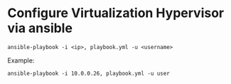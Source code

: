 # Configure Virtualization Hypervisor via ansible

```
ansible-playbook -i <ip>, playbook.yml -u <username>
```

Example:
```
ansible-playbook -i 10.0.0.26, playbook.yml -u user
```
